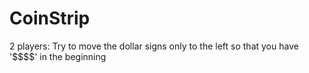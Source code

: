 <h1>CoinStrip</h1>
<p>2 players: Try to move the dollar signs only to the left so that you have '$$$$' in the beginning</p>
